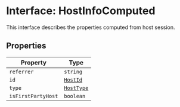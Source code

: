 # Interface: HostInfoComputed

This interface describes the properties computed from host session.

## Properties

| Property | Type |
| ------ | ------ |
| `referrer` | `string` |
| `id` | [`HostId`](../enumerations/host-id.md) |
| `type` | [`HostType`](../enumerations/host-type.md) |
| `isFirstPartyHost` | `boolean` |
